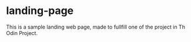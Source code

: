 # landing-page

This is a sample landing web page, made to fullfill one of the project in Th Odin Project.